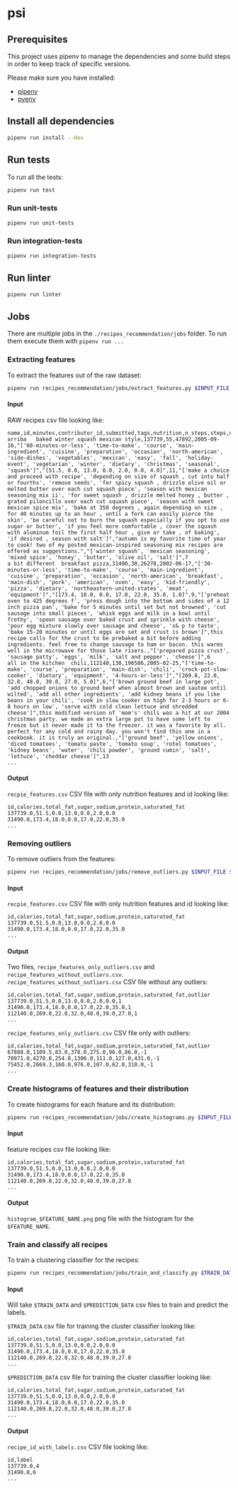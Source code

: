 # psi

## Prerequisites
This project uses pipenv to manage the dependencies and some build steps
in order to keep track of specific versions.

Please make sure you have installed:
* [pipenv](https://pipenv.pypa.io/en/latest/)
* [pyenv](https://github.com/pyenv/pyenv)

## Install all dependencies
```bash
pipenv run install --dev
```

## Run tests
To run all the tests:
```bash
pipenv run test
```

### Run unit-tests
```bash
pipenv run unit-tests
```

### Run integration-tests
```bash
pipenv run integration-tests
```

## Run linter
```bash
pipenv run linter
```

## Jobs
There are multiple jobs in the `./recipes_recommendation/jobs` folder.
To run them execute them with `pipenv run ...`

### Extracting features
To extract the features out of the raw dataset:
```bash
pipenv run recipes_recommendation/jobs/extract_features.py $INPUT_FILE $OUTPUT_FOLDER
```

#### Input
RAW recipes csv file looking like:
```csv
name,id,minutes,contributor_id,submitted,tags,nutrition,n_steps,steps,description,ingredients,n_ingredients
arriba   baked winter squash mexican style,137739,55,47892,2005-09-16,"['60-minutes-or-less', 'time-to-make', 'course', 'main-ingredient', 'cuisine', 'preparation', 'occasion', 'north-american', 'side-dishes', 'vegetables', 'mexican', 'easy', 'fall', 'holiday-event', 'vegetarian', 'winter', 'dietary', 'christmas', 'seasonal', 'squash']","[51.5, 0.0, 13.0, 0.0, 2.0, 0.0, 4.0]",11,"['make a choice and proceed with recipe', 'depending on size of squash , cut into half or fourths', 'remove seeds', 'for spicy squash , drizzle olive oil or melted butter over each cut squash piece', 'season with mexican seasoning mix ii', 'for sweet squash , drizzle melted honey , butter , grated piloncillo over each cut squash piece', 'season with sweet mexican spice mix', 'bake at 350 degrees , again depending on size , for 40 minutes up to an hour , until a fork can easily pierce the skin', 'be careful not to burn the squash especially if you opt to use sugar or butter', 'if you feel more comfortable , cover the squash with aluminum foil the first half hour , give or take , of baking', 'if desired , season with salt']","autumn is my favorite time of year to cook! two of my posted mexican-inspired seasoning mix recipes are offered as suggestions.","['winter squash', 'mexican seasoning', 'mixed spice', 'honey', 'butter', 'olive oil', 'salt']",7
a bit different  breakfast pizza,31490,30,26278,2002-06-17,"['30-minutes-or-less', 'time-to-make', 'course', 'main-ingredient', 'cuisine', 'preparation', 'occasion', 'north-american', 'breakfast', 'main-dish', 'pork', 'american', 'oven', 'easy', 'kid-friendly', 'pizza', 'dietary', 'northeastern-united-states', 'meat', 'equipment']","[173.4, 18.0, 0.0, 17.0, 22.0, 35.0, 1.0]",9,"['preheat oven to 425 degrees f', 'press dough into the bottom and sides of a 12 inch pizza pan', 'bake for 5 minutes until set but not browned', 'cut sausage into small pieces', 'whisk eggs and milk in a bowl until frothy', 'spoon sausage over baked crust and sprinkle with cheese', 'pour egg mixture slowly over sausage and cheese', 's& p to taste', 'bake 15-20 minutes or until eggs are set and crust is brown']",this recipe calls for the crust to be prebaked a bit before adding ingredients. feel free to change sausage to ham or bacon. this warms well in the microwave for those late risers.,"['prepared pizza crust', 'sausage patty', 'eggs', 'milk', 'salt and pepper', 'cheese']",6
all in the kitchen  chili,112140,130,196586,2005-02-25,"['time-to-make', 'course', 'preparation', 'main-dish', 'chili', 'crock-pot-slow-cooker', 'dietary', 'equipment', '4-hours-or-less']","[269.8, 22.0, 32.0, 48.0, 39.0, 27.0, 5.0]",6,"['brown ground beef in large pot', 'add chopped onions to ground beef when almost brown and sautee until wilted', 'add all other ingredients', 'add kidney beans if you like beans in your chili', 'cook in slow cooker on high for 2-3 hours or 6-8 hours on low', 'serve with cold clean lettuce and shredded cheese']",this modified version of 'mom's' chili was a hit at our 2004 christmas party. we made an extra large pot to have some left to freeze but it never made it to the freezer. it was a favorite by all. perfect for any cold and rainy day. you won't find this one in a cookbook. it is truly an original.,"['ground beef', 'yellow onions', 'diced tomatoes', 'tomato paste', 'tomato soup', 'rotel tomatoes', 'kidney beans', 'water', 'chili powder', 'ground cumin', 'salt', 'lettuce', 'cheddar cheese']",13
...
```

#### Output
`recpie_features.csv` CSV file with only nutrition features and id looking like: 
```csv
id,calories,total_fat,sugar,sodium,protein,saturated_fat
137739.0,51.5,0.0,13.0,0.0,2.0,0.0
31490.0,173.4,18.0,0.0,17.0,22.0,35.0
...
```

### Removing outliers
To remove outliers from the features:
```bash
pipenv run recipes_recommendation/jobs/remove_outliers.py $INPUT_FILE $OUTPUT_FOLDER
```

#### Input
`recpie_features.csv` CSV file with only nutrition features and id looking like:
```csv
id,calories,total_fat,sugar,sodium,protein,saturated_fat
137739.0,51.5,0.0,13.0,0.0,2.0,0.0
31490.0,173.4,18.0,0.0,17.0,22.0,35.0
...
```

#### Output
Two files, `recipe_features_only_outliers.csv` and `recipe_features_without_outliers.csv`.
`recipe_features_without_outliers.csv` CSV file without any outliers: 
```csv
id,calories,total_fat,sugar,sodium,protein,saturated_fat,outlier
137739.0,51.5,0.0,13.0,0.0,2.0,0.0,1
31490.0,173.4,18.0,0.0,17.0,22.0,35.0,1
112140.0,269.8,22.0,32.0,48.0,39.0,27.0,1
...
```

`recipe_features_only_outliers.csv` CSV file only with outliers: 
```csv
id,calories,total_fat,sugar,sodium,protein,saturated_fat,outlier
67888.0,1109.5,83.0,378.0,275.0,96.0,86.0,-1
70971.0,4270.8,254.0,1306.0,111.0,127.0,431.0,-1
75452.0,2669.3,160.0,976.0,107.0,62.0,310.0,-1
...
```

### Create histograms of features and their distribution
To create histograms for each feature and its distribution:
```bash
pipenv run recipes_recommendation/jobs/create_histograms.py $INPUT_FILE $OUTPUT_FOLDER
```

#### Input
feature recipes csv file looking like:
```csv
id,calories,total_fat,sugar,sodium,protein,saturated_fat
137739.0,51.5,0.0,13.0,0.0,2.0,0.0
31490.0,173.4,18.0,0.0,17.0,22.0,35.0
112140.0,269.8,22.0,32.0,48.0,39.0,27.0
...
```

#### Output
`histogram_$FEATURE_NAME.png` png file with the histogram for the `$FEATURE_NAME`.

### Train and classify all recipes
To train a clustering classifier for the recipes:
```bash
pipenv run recipes_recommendation/jobs/train_and_classify.py $TRAIN_DATA $PREDICTION_DATA $OUTPUT_FOLDER
```

#### Input
Will take `$TRAIN_DATA` and `$PREDICTION_DATA` csv files to train and predict the labels.

`$TRAIN_DATA` csv file for training the cluster classifier looking like:
```csv
id,calories,total_fat,sugar,sodium,protein,saturated_fat
137739.0,51.5,0.0,13.0,0.0,2.0,0.0
31490.0,173.4,18.0,0.0,17.0,22.0,35.0
112140.0,269.8,22.0,32.0,48.0,39.0,27.0
...
```

`$PREDICTION_DATA` csv file for training the cluster classifier looking like:
```csv
id,calories,total_fat,sugar,sodium,protein,saturated_fat
137739.0,51.5,0.0,13.0,0.0,2.0,0.0
31490.0,173.4,18.0,0.0,17.0,22.0,35.0
112140.0,269.8,22.0,32.0,48.0,39.0,27.0
...
```

#### Output
`recipe_id_with_labels.csv` CSV file looking like:
```csv
id,label
137739.0,4
31490.0,6
...
```
